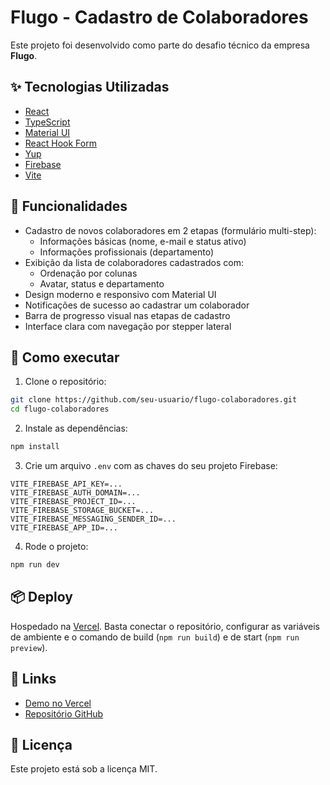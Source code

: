 # Flugo - Cadastro de Colaboradores

Este projeto foi desenvolvido como parte do desafio técnico da empresa **Flugo**.

## ✨ Tecnologias Utilizadas

- [React](https://reactjs.org/)
- [TypeScript](https://www.typescriptlang.org/)
- [Material UI](https://mui.com/)
- [React Hook Form](https://react-hook-form.com/)
- [Yup](https://github.com/jquense/yup)
- [Firebase](https://firebase.google.com/)
- [Vite](https://vitejs.dev/)

## 🧩 Funcionalidades

- Cadastro de novos colaboradores em 2 etapas (formulário multi-step):
  - Informações básicas (nome, e-mail e status ativo)
  - Informações profissionais (departamento)
- Exibição da lista de colaboradores cadastrados com:
  - Ordenação por colunas
  - Avatar, status e departamento
- Design moderno e responsivo com Material UI
- Notificações de sucesso ao cadastrar um colaborador
- Barra de progresso visual nas etapas de cadastro
- Interface clara com navegação por stepper lateral

## 🚀 Como executar

1. Clone o repositório:
```bash
git clone https://github.com/seu-usuario/flugo-colaboradores.git
cd flugo-colaboradores
```

2. Instale as dependências:
```bash
npm install
```

3. Crie um arquivo `.env` com as chaves do seu projeto Firebase:
```env
VITE_FIREBASE_API_KEY=...
VITE_FIREBASE_AUTH_DOMAIN=...
VITE_FIREBASE_PROJECT_ID=...
VITE_FIREBASE_STORAGE_BUCKET=...
VITE_FIREBASE_MESSAGING_SENDER_ID=...
VITE_FIREBASE_APP_ID=...
```

4. Rode o projeto:
```bash
npm run dev
```

## 📦 Deploy

Hospedado na [Vercel](https://vercel.com/). Basta conectar o repositório, configurar as variáveis de ambiente e o comando de build (`npm run build`) e de start (`npm run preview`).

## 🔗 Links

- [Demo no Vercel](https://test-flugo-colaboradores-jb2wzjbvk-mauricio2025s-projects.vercel.app/)
- [Repositório GitHub](https://github.com/Mauricio2025/test-flugo-colaboradores)

## 📝 Licença

Este projeto está sob a licença MIT.
